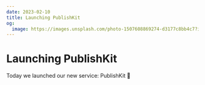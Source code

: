 ```yaml
---
date: 2023-02-10
title: Launching PublishKit
og:
  image: https://images.unsplash.com/photo-1507608869274-d3177c8bb4c7?ixlib=rb-4.0.3&ixid=MnwxMjA3fDB8MHxwaG90by1wYWdlfHx8fGVufDB8fHx8&auto=format&fit=crop&w=1170&q=80
---
```

# Launching PublishKit

Today we launched our new service: PublishKit 🎉
